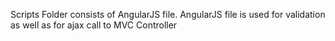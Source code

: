 Scripts Folder consists of AngularJS file.
AngularJS file is used for validation as well as for ajax call to MVC Controller
